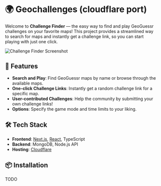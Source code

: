 # 🌍 Geochallenges (cloudflare port)

Welcome to **Challenge Finder** — the easy way to find and play GeoGuessr challenges on your favorite maps! This project provides a streamlined way to search for maps and instantly get a challenge link, so you can start playing with just one click.

![Challenge Finder Screenshot](https://i.imgur.com/05X4938.png)

## 🚀 Features

- **Search and Play**: Find GeoGuessr maps by name or browse through the available maps.
- **One-click Challenge Links**: Instantly get a random challenge link for a specific map.
- **User-contributed Challenges**: Help the community by submitting your own challenge links!
- **Options**: Specify the game mode and time limits to your liking.

## 🛠 Tech Stack

- **Frontend**: [Next.js](https://nextjs.org/), [React](https://reactjs.org/), TypeScript
- **Backend**: MongoDB, Node.js API
- **Hosting**: [Cloudflare](https://www.cloudflare.com/)

## 📦 Installation

TODO
